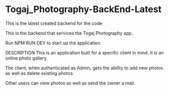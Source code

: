 # Togaj_Photography-BackEnd-Latest
This is the latest created backend for the code

This is the backend that services the Togaj Photography app.

Run NPM RUN DEV to start up the application.

DESCRIPTION
This is an application built for a specific client in mind. It is an online photo gallery.

The client, when authenticated as Admin, gets the ability to add new photos as well as delete existing photos.

Other users can view photos as well as send the owner a mail.
